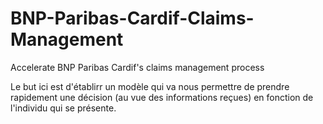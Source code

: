# BNP-Paribas-Cardif-Claims-Management
Accelerate BNP Paribas Cardif's claims management process

Le but ici est d'établirr un modèle qui va nous permettre de prendre rapidement une décision (au vue des informations reçues) en fonction de l'individu qui se présente.
